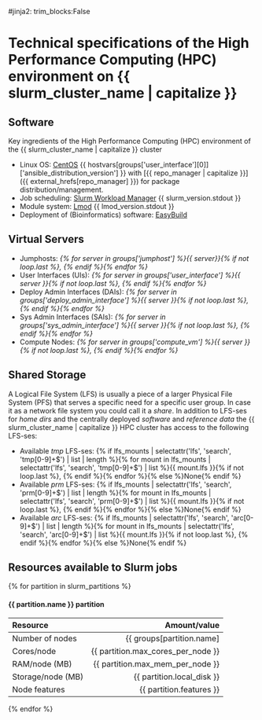 #jinja2: trim_blocks:False
# Technical specifications of the High Performance Computing (HPC) environment on {{ slurm_cluster_name | capitalize }}

## Software

Key ingredients of the High Performance Computing (HPC) environment of the {{ slurm_cluster_name | capitalize }} cluster

 * Linux OS: [CentOS](https://www.centos.org/) {{ hostvars[groups['user_interface'][0]]['ansible_distribution_version'] }} with [{{ repo_manager | capitalize }}]({{ external_hrefs[repo_manager] }}) for package distribution/management.
 * Job scheduling: [Slurm Workload Manager](https://slurm.schedmd.com/) {{ slurm_version.stdout }}
 * Module system: [Lmod](https://github.com/TACC/Lmod) {{ lmod_version.stdout }}
 * Deployment of (Bioinformatics) software: [EasyBuild](https://github.com/easybuilders/easybuild)

## Virtual Servers

 * Jumphosts: _{% for server in groups['jumphost'] %}{{ server}}{% if not loop.last %}, {% endif %}{% endfor %}_
 * User Interfaces (UIs): _{% for server in groups['user_interface'] %}{{ server }}{% if not loop.last %}, {% endif %}{% endfor %}_
 * Deploy Admin Interfaces (DAIs): _{% for server in groups['deploy_admin_interface'] %}{{ server }}{% if not loop.last %}, {% endif %}{% endfor %}_
 * Sys Admin Interfaces (SAIs): _{% for server in groups['sys_admin_interface'] %}{{ server }}{% if not loop.last %}, {% endif %}{% endfor %}_
 * Compute Nodes: _{% for server in groups['compute_vm'] %}{{ server }}{% if not loop.last %}, {% endif %}{% endfor %}_

## Shared Storage

A Logical File System (LFS) is usually a piece of a larger Physical File System (PFS) that serves a specific need for a specific user group. 
In case it as a network file system you could call it a _share_. 
In addition to LFS-ses for _home dirs_ and the centrally deployed _software_  and _reference data_ the {{ slurm_cluster_name | capitalize }} HPC cluster has access to the following LFS-ses:

 * Available _tmp_ LFS-ses: {% if lfs_mounts | selectattr('lfs', 'search', 'tmp[0-9]+$') | list | length %}{% for mount in lfs_mounts | selectattr('lfs', 'search', 'tmp[0-9]+$') | list %}{{ mount.lfs }}{% if not loop.last %}, {% endif %}{% endfor %}{% else %}None{% endif %}
 * Available _prm_ LFS-ses: {% if lfs_mounts | selectattr('lfs', 'search', 'prm[0-9]+$') | list | length %}{% for mount in lfs_mounts | selectattr('lfs', 'search', 'prm[0-9]+$') | list %}{{ mount.lfs }}{% if not loop.last %}, {% endif %}{% endfor %}{% else %}None{% endif %}
 * Available _arc_ LFS-ses: {% if lfs_mounts | selectattr('lfs', 'search', 'arc[0-9]+$') | list | length %}{% for mount in lfs_mounts | selectattr('lfs', 'search', 'arc[0-9]+$') | list %}{{ mount.lfs }}{% if not loop.last %}, {% endif %}{% endfor %}{% else %}None{% endif %}

## Resources available to Slurm jobs
{% for partition in slurm_partitions %}
#### {{ partition.name }} partition
| Resource            | Amount/value                             |
|:------------------- | ----------------------------------------:|
| Number of nodes     | {{ groups[partition.name]|list|length }} |
| Cores/node          | {{ partition.max_cores_per_node }}       |
| RAM/node \(MB\)     | {{ partition.max_mem_per_node }}         |
| Storage/node \(MB\) | {{ partition.local_disk }}               |
| Node features       | {{ partition.features }}                 |
{% endfor %}
